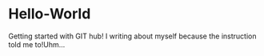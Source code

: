 # Hello-World
Getting started with GIT hub!
I writing about myself because the instruction told me to!Uhm...
